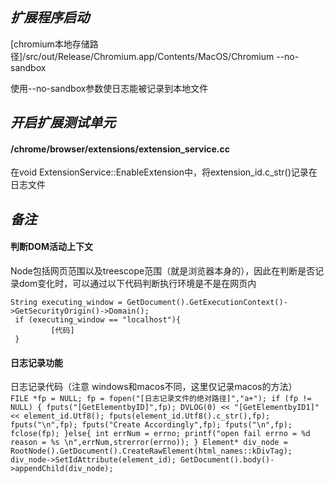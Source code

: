 ___扩展程序启动___
---------------
 [chromium本地存储路径]/src/out/Release/Chromium.app/Contents/MacOS/Chromium --no-sandbox

使用--no-sandbox参数使日志能被记录到本地文件

___开启扩展测试单元___
---------------
#### /chrome/browser/extensions/extension_service.cc

在void ExtensionService::EnableExtension中，将extension_id.c_str()记录在日志文件



___备注___
---------------

#### 判断DOM活动上下文
Node包括网页范围以及treescope范围（就是浏览器本身的），因此在判断是否记录dom变化时，可以通过以下代码判断执行环境是不是在网页内


```
String executing_window = GetDocument().GetExecutionContext()->GetSecurityOrigin()->Domain();
 if (executing_window == "localhost"){
         [代码]
 }
 ```
 
#### 日志记录功能 
 日志记录代码（注意 windows和macos不同，这里仅记录macos的方法）      
       ```
        FILE *fp = NULL;
        fp = fopen("[日志记录文件的绝对路径]","a+");
        if (fp != NULL)
        {
          fputs("[GetElementbyID]",fp);
          DVLOG(0) << "[GetElementbyID1]"<< element_id.Utf8();
          fputs(element_id.Utf8().c_str(),fp);
          fputs("\n",fp);
          fputs("Create Accordingly",fp);
          fputs("\n",fp);
          fclose(fp);
          }else{
          int errNum = errno;
          printf("open fail errno = %d reason = %s \n",errNum,strerror(errno));
          }
          Element* div_node =  RootNode().GetDocument().CreateRawElement(html_names::kDivTag);
          div_node->SetIdAttribute(element_id);
          GetDocument().body()->appendChild(div_node);
          ```
        

